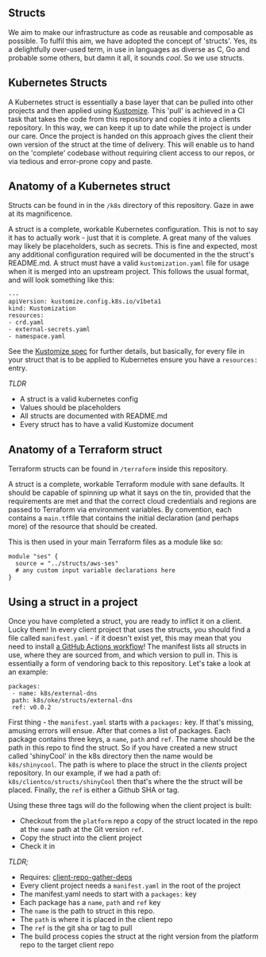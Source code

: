 ## Structs
We aim to make our infrastructure as code as reusable and composable as possible. To fulfil this aim, we have adopted the concept of 'structs'. Yes, its a delightfully over-used term, in use in languages as diverse as C, Go and probable some others, but damn it all, it sounds _cool_. So we use structs. 

## Kubernetes Structs
A Kubernetes struct is essentially a base layer that can be pulled into other projects and then applied using [Kustomize](https://github.com/kubernetes-sigs/kustomize). This 'pull' is achieved in a CI task that takes the code from this repository and copies it into a clients repository. In this way, we can keep it up to date while the project is under our care. Once the project is handed on this approach gives the client their own version of the struct at the time of delivery. This will enable us to hand on the 'complete' codebase without requiring client access to our repos, or via tedious and error-prone copy and paste. 

## Anatomy of a Kubernetes struct
Structs can be found in in the ```/k8s``` directory of this repository. Gaze in awe at its magnificence.

A struct is a complete, workable Kubernetes configuration. This is not to say it has to actually work - just that it is complete. A great many of the values may likely be placeholders, such as secrets. This is fine and expected, most any additional configuration required will be documented in the the struct's README.md. A struct must have a valid ```kustomization.yaml``` file for usage when it is merged into an upstream project. This follows the usual format, and will look something like this:

```
---
apiVersion: kustomize.config.k8s.io/v1beta1
kind: Kustomization
resources:
- crd.yaml
- external-secrets.yaml
- namespace.yaml
```
See the [Kustomize spec](https://kubernetes-sigs.github.io/kustomize/api-reference/glossary/#kustomization) for further details, but basically, for every file in your struct that is to be applied to Kubernetes ensure you have a ```resources:``` entry. 

*TLDR*
- A struct is a valid kubernetes config
- Values should be placeholders
- All structs are documented with README.md
- Every struct has to have a valid Kustomize document

## Anatomy of a Terraform struct
Terraform structs can be found in ```/terraform``` inside this repository.

A struct is a complete, workable Terraform module with sane defaults. It should be capable of spinning up what it says on the tin, provided that the requirements are met and that the correct cloud credentials and regions are passed to Terraform via environment variables. By convention, each contains a ```main.tf```file that contains the initial declaration (and perhaps more) of the resource that should be created.

This is then used in your main Terraform files as a module like so:

````
module "ses" {
  source = "../structs/aws-ses"
  # any custom input variable declarations here
}
````

## Using a struct in a project
Once you have completed a struct, you are ready to inflict it on a client. Lucky them! In every client project that uses the structs, you should find a file called ```manifest.yaml``` - if it doesn't exist yet, this may mean that you need to install [a GitHub Actions workflow](https://github.com/11FSConsulting/platform/tree/master/components/client-repo-gather-deps)! The manifest lists all structs in use, where they are sourced from, and which version to pull in. This is essentially a form of vendoring back to this repository. Let's take a look at an example:

```
packages:
 - name: k8s/external-dns
 path: k8s/oke/structs/external-dns
 ref: v0.0.2
```

First thing - the ```manifest.yaml``` starts with a ```packages:``` key. If that's missing, amusing errors will ensue. After that comes a list of packages. Each package contains three keys, a ```name```, ```path``` and ```ref```. The name should be the path in this repo to find the struct. So if you have created a new struct called 'shinyCool' in the k8s directory then the name would be ```k8s/shinycool```. The path is where to place the struct in the _clients_ project repository. In our example, if we had a path of: ```k8s/clientco/structs/shinyCool``` then that's where the the struct will be placed. Finally, the ```ref``` is either a Github SHA or tag. 

Using these three tags will do the following when the client project is built:
- Checkout from the ```platform``` repo a copy of the struct located in the repo at the ```name``` path at the Git version ```ref```.
- Copy the struct into the client project
- Check it in

*TLDR;* 
- Requires: [client-repo-gather-deps](https://github.com/11FSConsulting/platform/tree/master/components/client-repo-gather-deps)
- Every client project needs a ```manifest.yaml``` in the root of the project
- The manifest.yaml needs to start with a ```packages:``` key
- Each package has a ```name```, ```path``` and ```ref``` key
- The ```name``` is the path to struct in this repo. 
- The ```path``` is where it is placed in the client repo
- The ```ref``` is the git sha or tag to pull
- The build process copies the struct at the right version from the platform repo to the target client repo
